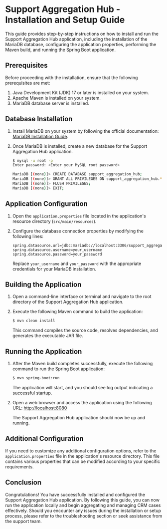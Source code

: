 # Support Aggregation Hub - Installation and Setup Guide

This guide provides step-by-step instructions on how to install and run the Support Aggregation Hub application, including the installation of the MariaDB database, configuring the application properties, performing the Maven build, and running the Spring Boot application.

## Prerequisites

Before proceeding with the installation, ensure that the following prerequisites are met:

1. Java Development Kit (JDK) 17 or later is installed on your system.
2. Apache Maven is installed on your system.
3. MariaDB database server is installed.

## Database Installation

1. Install MariaDB on your system by following the official documentation: [MariaDB Installation Guide](https://mariadb.com/kb/en/getting-installing-and-upgrading-mariadb/).

2. Once MariaDB is installed, create a new database for the Support Aggregation Hub application.

   ```bash
   $ mysql -u root -p
   Enter password: <Enter your MySQL root password>
   
   MariaDB [(none)]> CREATE DATABASE support_aggregation_hub;
   MariaDB [(none)]> GRANT ALL PRIVILEGES ON support_aggregation_hub.* TO 'your_username'@'localhost' IDENTIFIED BY 'your_password';
   MariaDB [(none)]> FLUSH PRIVILEGES;
   MariaDB [(none)]> EXIT;
   ```

## Application Configuration

1. Open the `application.properties` file located in the application's resource directory (`src/main/resources`).

2. Configure the database connection properties by modifying the following lines:

   ```properties
   spring.datasource.url=jdbc:mariadb://localhost:3306/support_aggregation_hub
   spring.datasource.username=your_username
   spring.datasource.password=your_password
   ```

   Replace `your_username` and `your_password` with the appropriate credentials for your MariaDB installation.

## Building the Application

1. Open a command-line interface or terminal and navigate to the root directory of the Support Aggregation Hub application.

2. Execute the following Maven command to build the application:

   ```bash
   $ mvn clean install
   ```

   This command compiles the source code, resolves dependencies, and generates the executable JAR file.

## Running the Application

1. After the Maven build completes successfully, execute the following command to run the Spring Boot application:

   ```bash
   $ mvn spring-boot:run
   ```

   The application will start, and you should see log output indicating a successful startup.

2. Open a web browser and access the application using the following URL: [http://localhost:8080](http://localhost:8080)

   The Support Aggregation Hub application should now be up and running.

## Additional Configuration

If you need to customize any additional configuration options, refer to the `application.properties` file in the application's resource directory. This file contains various properties that can be modified according to your specific requirements.

## Conclusion

Congratulations! You have successfully installed and configured the Support Aggregation Hub application. By following this guide, you can now run the application locally and begin aggregating and managing CRM cases effectively. Should you encounter any issues during the installation or setup process, please refer to the troubleshooting section or seek assistance from the support team.